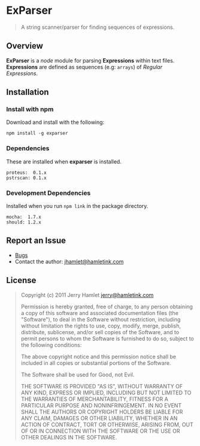 
ExParser
====

> A string scanner/parser for finding sequences of expressions.


Overview
--------

**ExParser** is a  _node_ module for parsing **Expressions** within text files. **Expressions** are defined as sequences (e.g: `arrays`) of _Regular Expressions_.

Installation
------------

### Install with npm

Download and install with the following:

~~~
npm install -g exparser
~~~


### Dependencies ###

These are installed when **exparser** is installed.

~~~
proteus:  0.1.x
pstrscan: 0.1.x
~~~


### Development Dependencies ###

Installed when you run `npm link` in the package directory.

~~~
mocha:  1.7.x
should: 1.2.x
~~~


Report an Issue
---------------

* [Bugs](http://github.com/jhamlet/node-exparser/issues)
* Contact the author: <jhamlet@hamletink.com>


License
-------

> Copyright (c) 2011 Jerry Hamlet <jerry@hamletink.com>
> 
> Permission is hereby granted, free of charge, to any person
> obtaining a copy of this software and associated documentation
> files (the "Software"), to deal in the Software without
> restriction, including without limitation the rights to use,
> copy, modify, merge, publish, distribute, sublicense, and/or sell
> copies of the Software, and to permit persons to whom the
> Software is furnished to do so, subject to the following
> conditions:
> 
> The above copyright notice and this permission notice shall be
> included in all copies or substantial portions of the Software.
> 
> The Software shall be used for Good, not Evil.
> 
> THE SOFTWARE IS PROVIDED "AS IS", WITHOUT WARRANTY OF ANY KIND,
> EXPRESS OR IMPLIED, INCLUDING BUT NOT LIMITED TO THE WARRANTIES
> OF MERCHANTABILITY, FITNESS FOR A PARTICULAR PURPOSE AND
> NONINFRINGEMENT. IN NO EVENT SHALL THE AUTHORS OR COPYRIGHT
> HOLDERS BE LIABLE FOR ANY CLAIM, DAMAGES OR OTHER LIABILITY,
> WHETHER IN AN ACTION OF CONTRACT, TORT OR OTHERWISE, ARISING
> FROM, OUT OF OR IN CONNECTION WITH THE SOFTWARE OR THE USE OR
> OTHER DEALINGS IN THE SOFTWARE.

